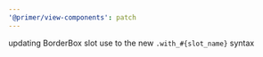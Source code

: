 ```yaml
---
'@primer/view-components': patch
---
```


updating BorderBox slot use to the new `.with_#{slot_name}` syntax
